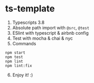 # ts-template

1. Typescripts 3.8
2. Absolute path import with `@src`, `@test`
3. ESlint with typescript & airbnb config
4. Test with mocha & chai & nyc
5. Commands
```
npm start
npm test
npm lint
npm lint:fix
```
6. Enjoy it! :)
